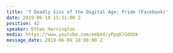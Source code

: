 ```yaml
---
title: '7 Deadly Sins of the Digital Age: Pride (Facebook)'
date: 2019-06-10 15:31:00 Z
position: 42
speaker: Ethan Harrington
media: https://www.youtube.com/embed/yPpqKlGdXXk
message_date: 2019-06-09 10:00:00 Z
---
```


